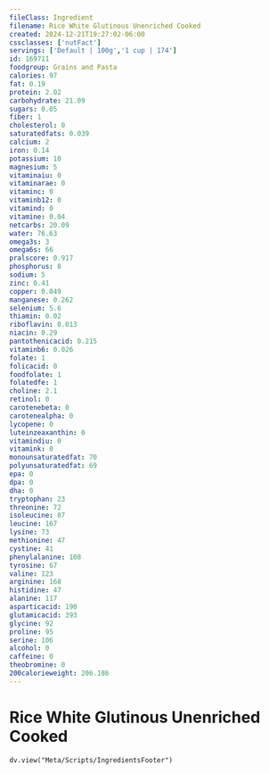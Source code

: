 ```yaml
---
fileClass: Ingredient
filename: Rice White Glutinous Unenriched Cooked
created: 2024-12-21T19:27:02-06:00
cssclasses: ['nutFact']
servings: ['Default | 100g','1 cup | 174']
id: 169711
foodgroup: Grains and Pasta
calories: 97
fat: 0.19
protein: 2.02
carbohydrate: 21.09
sugars: 0.05
fiber: 1
cholesterol: 0
saturatedfats: 0.039
calcium: 2
iron: 0.14
potassium: 10
magnesium: 5
vitaminaiu: 0
vitaminarae: 0
vitaminc: 0
vitaminb12: 0
vitamind: 0
vitamine: 0.04
netcarbs: 20.09
water: 76.63
omega3s: 3
omega6s: 66
pralscore: 0.917
phosphorus: 8
sodium: 5
zinc: 0.41
copper: 0.049
manganese: 0.262
selenium: 5.6
thiamin: 0.02
riboflavin: 0.013
niacin: 0.29
pantothenicacid: 0.215
vitaminb6: 0.026
folate: 1
folicacid: 0
foodfolate: 1
folatedfe: 1
choline: 2.1
retinol: 0
carotenebeta: 0
carotenealpha: 0
lycopene: 0
luteinzeaxanthin: 0
vitamindiu: 0
vitamink: 0
monounsaturatedfat: 70
polyunsaturatedfat: 69
epa: 0
dpa: 0
dha: 0
tryptophan: 23
threonine: 72
isoleucine: 87
leucine: 167
lysine: 73
methionine: 47
cystine: 41
phenylalanine: 108
tyrosine: 67
valine: 123
arginine: 168
histidine: 47
alanine: 117
asparticacid: 190
glutamicacid: 393
glycine: 92
proline: 95
serine: 106
alcohol: 0
caffeine: 0
theobromine: 0
200calorieweight: 206.186
---
```


# Rice White Glutinous Unenriched Cooked

```dataviewjs
dv.view("Meta/Scripts/IngredientsFooter")
```